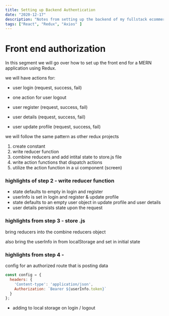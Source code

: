 ```yaml
---
title: Setting up Backend Authentication
date: "2020-12-17"
description: "Notes from setting up the backend of my fullstack ecommerce project."
tags: ["React", "Redux", "Axios" ]
---
```


# Front end authorization

In this segment we will go over how to set up the front end for a MERN application using Redux. 

we will have actions for:

- user login (request, success, fail)

- one action for user logout
- user register (request, success, fail)
- user details (request, success, fail)
- user update profile (request, success, fail)

we will follow the same pattern as other redux projects

1. create constant
2. write reducer function
3. combine reducers and add intital state to store.js file
4. write action functions that dispatch actions
5. utilize the action function in a ui component (screen)


### highlights of step 2 - write reducer function

- state defaults to empty in login and register
- userInfo is set in login and register & update profile
- state defaults to an empty user object in update profile and user details
- user details persists state upon the request

### highlights from step 3 - store .js

bring reducers into the combine reducers object 

also bring the userInfo in from localStorage and set in initial state

### highlights from step 4 - 

config for an authorized route that is posting data
```js 
const config = {
  headers: {
    'Content-type': 'application/json',
    Authorization: `Bearer ${userInfo.token}`
  }
};
```

- adding to local storage on login / logout


